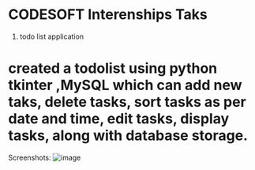 # CODESOFT Interenships Taks 
1. todo list application
  # created a todolist using python tkinter ,MySQL which can add new taks, delete tasks, sort tasks as per date and time, edit tasks, display tasks, along with database storage.
  Screenshots: 
  ![image](https://github.com/shelkeom230/CODESOFT/assets/104075298/78e9ed32-eb80-47b9-897d-b69c6dd247e1)
